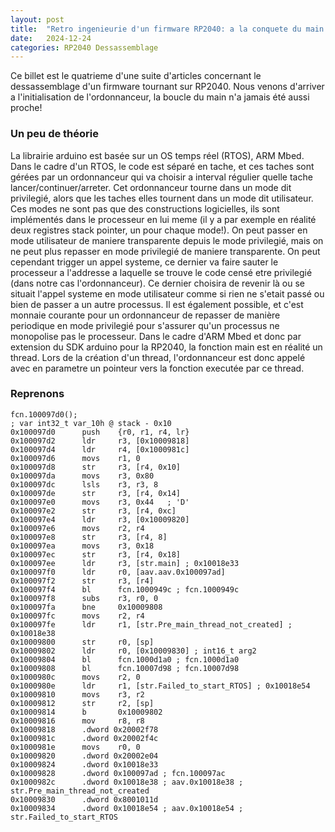 ```yaml
---
layout: post
title:  "Retro ingenieurie d'un firmware RP2040: a la conquete du main - partie 3"
date:   2024-12-24
categories: RP2040 Dessassemblage
---
```



Ce billet est le quatrieme d'une suite d'articles concernant le dessassemblage d'un firmware tournant sur RP2040. Nous venons d'arriver a l'initialisation de l'ordonnanceur, la boucle du main n'a jamais été aussi proche! 


### Un peu de théorie 

La librairie arduino est basée sur un OS temps réel (RTOS), ARM Mbed. Dans le cadre d'un RTOS, le code est séparé en tache, et ces taches sont gérées par un ordonnanceur qui va choisir a interval régulier quelle tache lancer/continuer/arreter. Cet ordonnanceur tourne dans un mode dit privilegié, alors que les taches elles tournent dans un mode dit utilisateur. 
Ces modes ne sont pas que des constructions logicielles, ils sont implémentés dans le processeur en lui meme (il y a par exemple en réalité deux registres stack pointer, un pour chaque mode!). On peut passer en mode utilisateur de maniere transparente depuis le mode privilegié, mais on ne peut plus repasser en mode privilegié de maniere transparente. On peut cependant trigger un appel systeme, ce dernier va faire sauter le processeur a l'addresse a laquelle se trouve le code censé etre privilegié (dans notre cas l'ordonnanceur). Ce dernier choisira de revenir là ou se situait l'appel systeme en mode utilisateur comme si rien ne s'etait passé ou bien de passer a un autre processus. 
Il est également possible, et c'est monnaie courante pour un ordonnanceur de repasser de manière periodique en mode privilegié pour s'assurer qu'un processus ne monopolise pas le processeur. Dans le cadre d'ARM Mbed et donc par extension du SDK arduino pour la RP2040, la fonction main est en réalité un thread. Lors de la création d'un thread, l'ordonnanceur est donc appelé avec en parametre un pointeur vers la fonction executée par ce thread.   

### Reprenons 

```
fcn.100097d0();
; var int32_t var_10h @ stack - 0x10
0x100097d0      push    {r0, r1, r4, lr}
0x100097d2      ldr     r3, [0x10009818]
0x100097d4      ldr     r4, [0x1000981c]
0x100097d6      movs    r1, 0
0x100097d8      str     r3, [r4, 0x10]
0x100097da      movs    r3, 0x80
0x100097dc      lsls    r3, r3, 8
0x100097de      str     r3, [r4, 0x14]
0x100097e0      movs    r3, 0x44   ; 'D'
0x100097e2      str     r3, [r4, 0xc]
0x100097e4      ldr     r3, [0x10009820]
0x100097e6      movs    r2, r4
0x100097e8      str     r3, [r4, 8]
0x100097ea      movs    r3, 0x18
0x100097ec      str     r3, [r4, 0x18]
0x100097ee      ldr     r3, [str.main] ; 0x10018e33
0x100097f0      ldr     r0, [aav.aav.0x100097ad]
0x100097f2      str     r3, [r4]
0x100097f4      bl      fcn.1000949c ; fcn.1000949c
0x100097f8      subs    r3, r0, 0
0x100097fa      bne     0x10009808
0x100097fc      movs    r2, r4
0x100097fe      ldr     r1, [str.Pre_main_thread_not_created] ; 0x10018e38
0x10009800      str     r0, [sp]
0x10009802      ldr     r0, [0x10009830] ; int16_t arg2
0x10009804      bl      fcn.1000d1a0 ; fcn.1000d1a0
0x10009808      bl      fcn.10007d98 ; fcn.10007d98
0x1000980c      movs    r2, 0
0x1000980e      ldr     r1, [str.Failed_to_start_RTOS] ; 0x10018e54
0x10009810      movs    r3, r2
0x10009812      str     r2, [sp]
0x10009814      b       0x10009802
0x10009816      mov     r8, r8
0x10009818      .dword 0x20002f78
0x1000981c      .dword 0x20002f4c
0x1000981e      movs    r0, 0
0x10009820      .dword 0x20002e04
0x10009824      .dword 0x10018e33
0x10009828      .dword 0x100097ad ; fcn.100097ac
0x1000982c      .dword 0x10018e38 ; aav.0x10018e38 ; str.Pre_main_thread_not_created
0x10009830      .dword 0x8001011d
0x10009834      .dword 0x10018e54 ; aav.0x10018e54 ; str.Failed_to_start_RTOS
```

